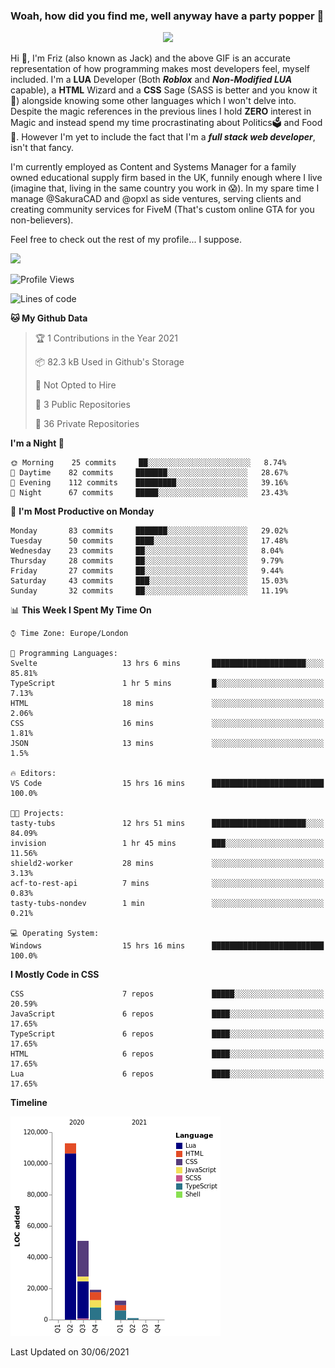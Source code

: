 ### Woah, how did you find me, well anyway have a party popper 🎉

<p align="center">
  <img  src="https://66.media.tumblr.com/d2766024a15e8c140bf20f314664eed2/d1615166bf58615c-d8/s400x600/aabc473a64edc43599d5345fd1e9e792d66ecc48.gifv">
</p>

Hi :wave:, I'm Friz (also known as Jack) and the above GIF is an accurate representation of how programming makes most developers feel, myself included. I'm a **LUA** Developer (Both ***Roblox*** and ***Non-Modified LUA*** capable), a **HTML** Wizard and a **CSS** Sage (SASS is better and you know it :pray:) alongside knowing some other languages which I won't delve into. Despite the magic references in the previous lines I hold **ZERO** interest in Magic and instead spend my time procrastinating about Politics🗳️ and Food🍔. However I'm yet to include the fact that I'm a ***full stack web developer***, isn't that fancy.

I'm currently employed as Content and Systems Manager for a family owned educational supply firm based in the UK, funnily enough where I live (imagine that, living in the same country you work in 😱). In my spare time I manage @SakuraCAD and @opxl as side ventures, serving clients and creating community services for FiveM (That's custom online GTA for you non-believers).

Feel free to check out the rest of my profile... I suppose.

<a href="https://github.com/anuraghazra/github-readme-stats">
  <img  src="https://github-readme-stats.vercel.app/api?username=JackOPXL&count_private=true&show_icons=true&theme=tokyonight" />
</a>



<!--START_SECTION:waka-->
![Profile Views](http://img.shields.io/badge/Profile%20Views-0-blue)

![Lines of code](https://img.shields.io/badge/From%20Hello%20World%20I%27ve%20Written-195571%20lines%20of%20code-blue)

**🐱 My Github Data** 

> 🏆 1 Contributions in the Year 2021
 > 
> 📦 82.3 kB Used in Github's Storage 
 > 
> 🚫 Not Opted to Hire
 > 
> 📜 3 Public Repositories 
 > 
> 🔑 36 Private Repositories  
 > 
**I'm a Night 🦉** 

```text
🌞 Morning    25 commits     ██░░░░░░░░░░░░░░░░░░░░░░░   8.74% 
🌆 Daytime    82 commits     ███████░░░░░░░░░░░░░░░░░░   28.67% 
🌃 Evening    112 commits    █████████░░░░░░░░░░░░░░░░   39.16% 
🌙 Night      67 commits     █████░░░░░░░░░░░░░░░░░░░░   23.43%

```
📅 **I'm Most Productive on Monday** 

```text
Monday       83 commits     ███████░░░░░░░░░░░░░░░░░░   29.02% 
Tuesday      50 commits     ████░░░░░░░░░░░░░░░░░░░░░   17.48% 
Wednesday    23 commits     ██░░░░░░░░░░░░░░░░░░░░░░░   8.04% 
Thursday     28 commits     ██░░░░░░░░░░░░░░░░░░░░░░░   9.79% 
Friday       27 commits     ██░░░░░░░░░░░░░░░░░░░░░░░   9.44% 
Saturday     43 commits     ███░░░░░░░░░░░░░░░░░░░░░░   15.03% 
Sunday       32 commits     ██░░░░░░░░░░░░░░░░░░░░░░░   11.19%

```


📊 **This Week I Spent My Time On** 

```text
⌚︎ Time Zone: Europe/London

💬 Programming Languages: 
Svelte                   13 hrs 6 mins       █████████████████████░░░░   85.81% 
TypeScript               1 hr 5 mins         █░░░░░░░░░░░░░░░░░░░░░░░░   7.13% 
HTML                     18 mins             ░░░░░░░░░░░░░░░░░░░░░░░░░   2.06% 
CSS                      16 mins             ░░░░░░░░░░░░░░░░░░░░░░░░░   1.81% 
JSON                     13 mins             ░░░░░░░░░░░░░░░░░░░░░░░░░   1.5%

🔥 Editors: 
VS Code                  15 hrs 16 mins      █████████████████████████   100.0%

🐱‍💻 Projects: 
tasty-tubs               12 hrs 51 mins      █████████████████████░░░░   84.09% 
invision                 1 hr 45 mins        ███░░░░░░░░░░░░░░░░░░░░░░   11.56% 
shield2-worker           28 mins             ░░░░░░░░░░░░░░░░░░░░░░░░░   3.13% 
acf-to-rest-api          7 mins              ░░░░░░░░░░░░░░░░░░░░░░░░░   0.83% 
tasty-tubs-nondev        1 min               ░░░░░░░░░░░░░░░░░░░░░░░░░   0.21%

💻 Operating System: 
Windows                  15 hrs 16 mins      █████████████████████████   100.0%

```

**I Mostly Code in CSS** 

```text
CSS                      7 repos             █████░░░░░░░░░░░░░░░░░░░░   20.59% 
JavaScript               6 repos             ████░░░░░░░░░░░░░░░░░░░░░   17.65% 
TypeScript               6 repos             ████░░░░░░░░░░░░░░░░░░░░░   17.65% 
HTML                     6 repos             ████░░░░░░░░░░░░░░░░░░░░░   17.65% 
Lua                      6 repos             ████░░░░░░░░░░░░░░░░░░░░░   17.65%

```


**Timeline**

![Chart not found](https://raw.githubusercontent.com/JackOPXL/JackOPXL/master/charts/bar_graph.png) 


 Last Updated on 30/06/2021
<!--END_SECTION:waka-->

